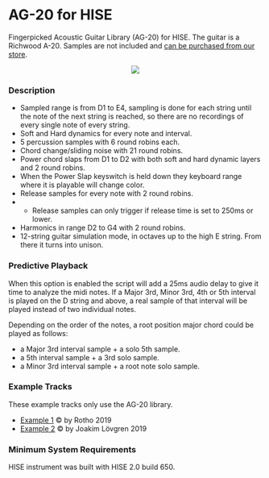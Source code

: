 # AG-20 for HISE
Fingerpicked Acoustic Guitar Library (AG-20) for HISE. The guitar is a Richwood A-20.
Samples are not included and [can be purchased from our store](https://00laboratories.com/product/acoustic-guitar-library).

<p align="center">
  <img src="https://00laboratories.com/wp-content/uploads/2019/02/ag-20-vst-interface.png" />
</p>

### Description
- Sampled range is from D1 to E4, sampling is done for each string until the note of the next string is reached, so there are no recordings of every single note of every string.
- Soft and Hard dynamics for every note and interval.
- 5 percussion samples with 6 round robins each.
- Chord change/sliding noise with 21 round robins.
- Power chord slaps from D1 to D2 with both soft and hard dynamic layers and 2 round robins.
- When the Power Slap keyswitch is held down they keyboard range where it is playable will change color.
- Release samples for every note with 2 round robins.
- - Release samples can only trigger if release time is set to 250ms or lower.
- Harmonics in range D2 to G4 with 2 round robins.
- 12-string guitar simulation mode, in octaves up to the high E string. From there it turns into unison.
 

### Predictive Playback
When this option is enabled the script will add a 25ms audio delay to give it time to analyze the midi notes.
If a Major 3rd, Minor 3rd, 4th or 5th interval is played on the D string and above, a real sample of that interval will be played instead of two individual notes.

Depending on the order of the notes, a root position major chord could be played as follows:

- a Major 3rd interval sample + a solo 5th sample.
- a 5th interval sample + a 3rd solo sample.
- a Minor 3rd interval sample + a root note solo sample.
 

### Example Tracks
These example tracks only use the AG-20 library.

- [Example 1](https://00laboratories.com/wp-content/uploads/2019/01/AG-20_RT_demo.mp3) © by Rotho 2019
- [Example 2](https://00laboratories.com/wp-content/uploads/2019/01/AG-20_example_track_2.mp3) © by Joakim Lövgren 2019

### Minimum System Requirements
HISE instrument was built with HISE 2.0 build 650.
